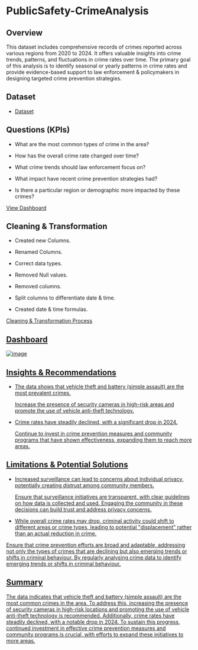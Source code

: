 # PublicSafety-CrimeAnalysis

## Overview
This dataset includes comprehensive records of crimes reported across various regions from 2020 to 2024. It offers valuable insights into crime trends, patterns, and fluctuations in crime rates over time. The primary goal of this analysis is to identify seasonal or yearly patterns in crime rates and provide evidence-based support to law enforcement & policymakers in designing targeted crime prevention strategies.

## Dataset
- <a href="https://github.com/JJAnalytics/PublicSafety-CrimeAnalysis/blob/main/Crime_Data_from_2020_to_%202024.7z"> Dataset</a>

## Questions (KPIs)
-	What are the most common types of crime in the area?
  
-	How has the overall crime rate changed over time?
  
-	What crime trends should law enforcement focus on?
  
-	What impact have recent crime prevention strategies had?
  
-	Is there a particular region or demographic more impacted by these crimes?

<a href="https://github.com/JJAnalytics/PublicSafety-CrimeAnalysis/blob/main/Dashboard.png">View Dashboard</a>

## Cleaning & Transformation

-	Created new Columns.

-	Renamed Columns.

-	Correct data types.

-	Removed Null values.

-	Removed columns.

-	Split columns to differentiate date & time.

-	Created date & time formulas. 

<a href="https://github.com/JJAnalytics/PublicSafety-CrimeAnalysis/blob/main/Data%20Cleaning%20%26%20Transformation%20Process.png">Cleaning & Transformation Process

## Dashboard

![image](https://github.com/user-attachments/assets/e12cc929-7ead-4d36-9650-db83361c779b)

## Insights & Recommendations

-	The data shows that vehicle theft and battery (simple assault) are the most prevalent crimes.

 	Increase the presence of security cameras in high-risk areas and promote the use of vehicle anti-theft technology.

 - Crime rates have steadily declined, with a significant drop in 2024.

   Continue to invest in crime prevention measures and community programs that have shown effectiveness, expanding them to reach more areas.

## Limitations & Potential Solutions

- Increased surveillance can lead to concerns about individual privacy, potentially creating distrust among community members.

  Ensure that surveillance initiatives are transparent, with clear guidelines on how data is collected and used. Engaging the community in these decisions can build trust and address privacy concerns.

-	While overall crime rates may drop, criminal activity could shift to different areas or crime types, leading to potential "displacement" rather than an actual reduction in crime.

   Ensure that crime prevention efforts are broad and adaptable, addressing not only the types of crimes that are declining but also emerging trends or shifts in criminal behaviour. 
   By regularly analysing crime data to identify emerging trends or shifts in criminal behaviour.

## Summary

The data indicates that vehicle theft and battery (simple assault) are the most common crimes in the area. To address this, increasing the presence of security cameras in high-risk locations and promoting the use of vehicle anti-theft technology is recommended. Additionally, crime rates have steadily declined, with a notable drop in 2024. To sustain this progress, continued investment in effective crime prevention measures and community programs is crucial, with efforts to expand these initiatives to more areas.



